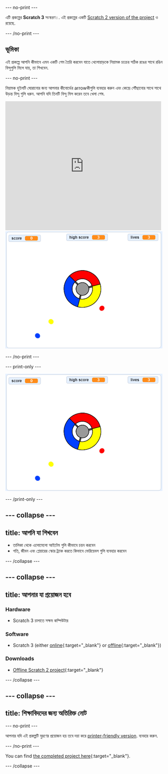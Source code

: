 \--- no-print \---

এটি প্রকল্পের **Scratch 3** সংস্করণ।. এই প্রকল্পের একটি [Scratch 2 version of the project](https://projects.raspberrypi.org/en/projects/catch-the-dots-scratch2) ও রয়েছে.

\--- /no-print \---

## ভূমিকা

এই প্রকল্পে আপনি কীভাবে এমন একটি গেম তৈরি করবেন যাতে খেলোয়াড়কে নিয়ামক চক্রের সঠিক রঙের সাথে রঙিন বিন্দুগুলি মিলে যায়, তা শিখবেন.

\--- no-print \---

নিয়ামক হুইলটি ঘোরানোর জন্য আপনার কীবোর্ডের arrowকীগুলি ব্যবহার করুন এবং কেন্দ্রে পৌঁছানোর সাথে সাথে উড়ন্ত বিন্দু গুলি ধরুন. আপনি যদি তিনটি বিন্দু মিস করেন তবে খেলা শেষ.

<div class="scratch-preview">
  <iframe allowtransparency="true" width="485" height="402" src="https://scratch.mit.edu/projects/embed/252923761/?autostart=false" frameborder="0" scrolling="no"></iframe>
  <img src="images/dots-final.png">
</div>

\--- /no-print \---

\--- print-only \---

![Dots screenshot](images/dots-final.png)

\--- /print-only \---

## \--- collapse \---

## title: আপনি যা শিখবেন

+ তালিকা থেকে এলোমেলো আইটেম গুলি কীভাবে চয়ন করবেন
+ গতি, জীবন এবং প্লেয়ারের স্কোর ট্র্যাক করতে কিভাবে ভেরিয়েবল গুলি ব্যবহার করবেন

\--- /collapse \---

## \--- collapse \---

## title: আপনার যা প্রয়োজন হবে

### Hardware

+ Scratch 3 চালাতে সক্ষম কম্পিউটার

### Software

+ Scratch 3 (either [online](https://rpf.io/scratchon){:target="_blank"} or [offline](https://rpf.io/scratchoff){:target="_blank"})

### Downloads

+ [Offline Scratch 2 project](https://rpf.io/p/en/catch-the-dots-go){:target="_blank"}

\--- /collapse \---

## \--- collapse \---

## title: শিক্ষাবিদদের জন্য অতিরিক্ত নোট

\--- no-print \---

আপনার যদি এই প্রকল্পটি মুদ্রণের প্রয়োজন হয় তবে দয়া করে [printer-friendly version](https://projects.raspberrypi.org/en/projects/catch-the-dots/print). ব্যবহার করুন.

\--- /no-print \---

You can find [the completed project here](https://rpf.io/p/en/catch-the-dots-get){:target="_blank"}.

\--- /collapse \---